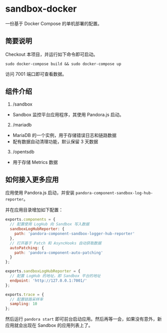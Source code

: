 # sandbox-docker

一份基于 Docker Compose 的单机部署的配置。

## 简要说明

Checkout 本项目，并运行如下命令即可启动。

```shell
sudo docker-compose build && sudo docker-compose up
```

访问 7001 端口即可查看数据。

## 组件介绍

1. /sandbox
  * Sandbox 监控平台应用程序，其使用 Pandora.js 启动。
2. /mariadb
  * MariaDB 的一个实例，用于存储错误日志和链路数据
  * 配有数据自动清理功能，默认保留 3 天数据
3. /opentsdb
  * 用于存储 Metrics 数据

## 如何接入更多应用

应用使用 Pandora.js 启动，并安装 `pandora-component-sandbox-log-hub-reporter`。

并在应用目录增加如下配置：

```javascript
exports.components = {
  // 配置使用 LogHub 向 Sandbox 写入数据
  sandboxLogHubReporter: {
    path: 'pandora-component-sandbox-logger-hub-reporter'
  },
  // 打开基于 Patch 和 AsyncHooks 自动获取数据
  autoPatching: {
    path: 'pandora-component-auto-patching'
  }
};

exports.sandboxLogHubReporter = {
  // 配置 LogHub 的地址，即 Sandbox 平台的地址
  endpoint: 'http://127.0.0.1:7001/'
};

exports.trace = {
  // 配置链路采样率
  sampling: 10
};
```

然后运行 `pandora start` 即可前台启动应用。然后再等一会，如果没有意外，新应用就会出现在 Sandbox 的应用列表上了。

